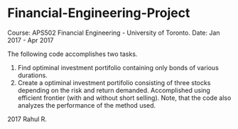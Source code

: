 # Financial-Engineering-Project
Course: APS502 Financial Engineering - University of Toronto.
Date: Jan 2017 - Apr 2017

The following code accomplishes two tasks.
1. Find optiminal investment portifolio containing only bonds of various durations.
2. Create a optiminal investment portifolio consisting of three stocks depending on the risk and return demanded. Accomplished using efficient frontier (with and without short selling). Note, that the code also analyzes the performance of the method used.

2017
Rahul R.

